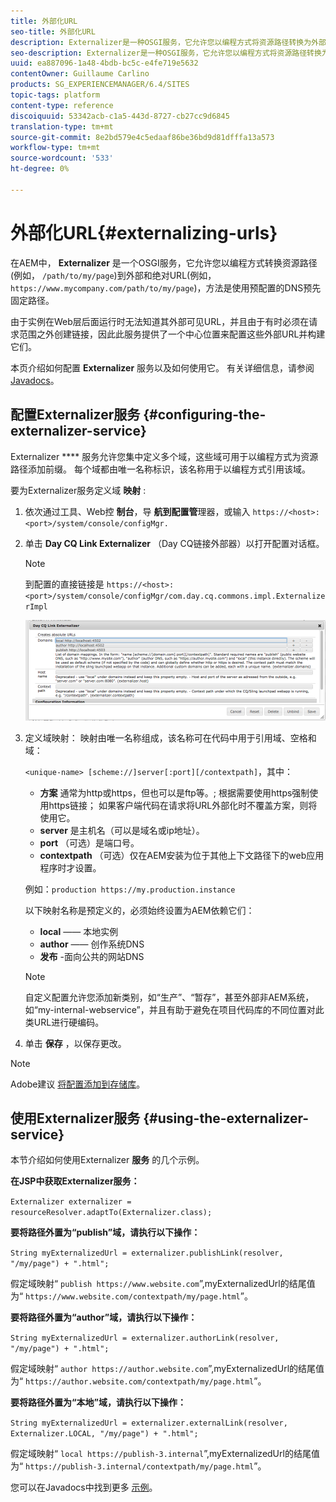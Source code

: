 ```yaml
---
title: 外部化URL
seo-title: 外部化URL
description: Externalizer是一种OSGI服务，它允许您以编程方式将资源路径转换为外部和绝对URL
seo-description: Externalizer是一种OSGI服务，它允许您以编程方式将资源路径转换为外部和绝对URL
uuid: ea887096-1a48-4bdb-bc5c-e4fe719e5632
contentOwner: Guillaume Carlino
products: SG_EXPERIENCEMANAGER/6.4/SITES
topic-tags: platform
content-type: reference
discoiquuid: 53342acb-c1a5-443d-8727-cb27cc9d6845
translation-type: tm+mt
source-git-commit: 8e2bd579e4c5edaaf86be36bd9d81dfffa13a573
workflow-type: tm+mt
source-wordcount: '533'
ht-degree: 0%

---
```



# 外部化URL{#externalizing-urls}

在AEM中， **Externalizer** 是一个OSGI服务，它允许您以编程方式转换资源路径(例如， `/path/to/my/page`)到外部和绝对URL(例如， `https://www.mycompany.com/path/to/my/page`)，方法是使用预配置的DNS预先固定路径。

由于实例在Web层后面运行时无法知道其外部可见URL，并且由于有时必须在请求范围之外创建链接，因此此服务提供了一个中心位置来配置这些外部URL并构建它们。

本页介绍如何配置 **Externalizer** 服务以及如何使用它。 有关详细信息，请参阅 [Javadocs](https://helpx.adobe.com/experience-manager/6-4/sites/developing/using/reference-materials/javadoc/com/day/cq/commons/Externalizer.html)。

## 配置Externalizer服务 {#configuring-the-externalizer-service}

Externalizer **** 服务允许您集中定义多个域，这些域可用于以编程方式为资源路径添加前缀。 每个域都由唯一名称标识，该名称用于以编程方式引用该域。

要为Externalizer服务定义域 **映射** :

1. 依次通过工具、Web控 **制台**，导 **航到配置管**&#x200B;理器，或输入 `https://<host>:<port>/system/console/configMgr.`
1. 单击 **Day CQ Link Externalizer** （Day CQ链接外部器）以打开配置对话框。

   >[!NOTE]
   >
   >到配置的直接链接是 `https://<host>:<port>/system/console/configMgr/com.day.cq.commons.impl.ExternalizerImpl`

   ![chlimage_1-44](assets/chlimage_1-44.png)

1. 定义域映射： 映射由唯一名称组成，该名称可在代码中用于引用域、空格和域：

   `<unique-name> [scheme://]server[:port][/contextpath]`，其中：

   * **方案** 通常为http或https，但也可以是ftp等。; 根据需要使用https强制使用https链接； 如果客户端代码在请求将URL外部化时不覆盖方案，则将使用它。
   * **server** 是主机名（可以是域名或ip地址）。
   * **port** （可选）是端口号。
   * **contextpath** （可选）仅在AEM安装为位于其他上下文路径下的web应用程序时才设置。

   例如：`production https://my.production.instance`

   以下映射名称是预定义的，必须始终设置为AEM依赖它们：

   * **local** —— 本地实例
   * **author** —— 创作系统DNS
   * **发布** -面向公共的网站DNS

   >[!NOTE]
   >
   >自定义配置允许您添加新类别，如“生产”、“暂存”，甚至外部非AEM系统，如“my-internal-webservice”，并且有助于避免在项目代码库的不同位置对此类URL进行硬编码。

1. 单击 **保存** ，以保存更改。

>[!NOTE]
>
>Adobe建议 [将配置添加到存储库](/help/sites-deploying/configuring-osgi.md#adding-a-new-configuration-to-the-repository)。

## 使用Externalizer服务 {#using-the-externalizer-service}

本节介绍如何使用Externalizer **服务** 的几个示例。

**在JSP中获取Externalizer服务：**

`Externalizer externalizer = resourceResolver.adaptTo(Externalizer.class);`

**要将路径外置为“publish”域，请执行以下操作：**

`String myExternalizedUrl = externalizer.publishLink(resolver, "/my/page") + ".html";`

假定域映射“ `publish https://www.website.com`”,myExternalizedUrl的结尾值为“ `https://www.website.com/contextpath/my/page.html`”。

**要将路径外置为“author”域，请执行以下操作：**

`String myExternalizedUrl = externalizer.authorLink(resolver, "/my/page") + ".html";`

假定域映射“ `author https://author.website.com`”,myExternalizedUrl的结尾值为“ `https://author.website.com/contextpath/my/page.html`”。

**要将路径外置为“本地”域，请执行以下操作：**

`String myExternalizedUrl = externalizer.externalLink(resolver, Externalizer.LOCAL, "/my/page") + ".html";`

假定域映射“ `local https://publish-3.internal`”,myExternalizedUrl的结尾值为“ `https://publish-3.internal/contextpath/my/page.html`”。

您可以在Javadocs中找到更多 [示例](https://helpx.adobe.com/experience-manager/6-4/sites/developing/using/reference-materials/javadoc/com/day/cq/commons/Externalizer.html)。
